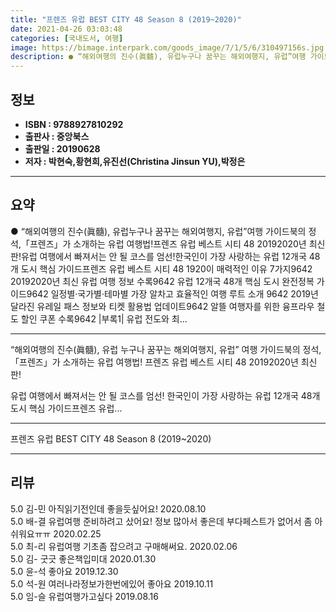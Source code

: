 ```yaml
---
title: "프렌즈 유럽 BEST CITY 48 Season 8 (2019~2020)"
date: 2021-04-26 03:03:48
categories: [국내도서, 여행]
image: https://bimage.interpark.com/goods_image/7/1/5/6/310497156s.jpg
description: ● “해외여행의 진수(眞髓), 유럽누구나 꿈꾸는 해외여행지, 유럽”여행 가이드북의 정석,「프렌즈」가 소개하는 유럽 여행법!프렌즈 유럽 베스트 시티 48 20192020년 최신판!유럽 여행에서 빠져서는 안 될 코스를 엄선!한국인이 가장 사랑하는 유럽 12개국 48개 도시 핵심 가이드프렌
---
```


## **정보**

- **ISBN : 9788927810292**
- **출판사 : 중앙북스**
- **출판일 : 20190628**
- **저자 : 박현숙,황현희,유진선(Christina Jinsun YU),박정은**

------



## **요약**

●  “해외여행의 진수(眞髓), 유럽누구나 꿈꾸는 해외여행지, 유럽”여행 가이드북의 정석,「프렌즈」가 소개하는 유럽 여행법!프렌즈 유럽 베스트 시티 48 20192020년 최신판!유럽 여행에서 빠져서는 안 될 코스를 엄선!한국인이 가장 사랑하는 유럽 12개국 48개 도시 핵심 가이드프렌즈 유럽 베스트 시티 48 1920이 매력적인 이유 7가지9642 20192020년 최신 유럽 여행 정보 수록9642 유럽 12개국 48개 핵심 도시 완전정복 가이드9642 일정별·국가별·테마별 가장 알차고 효율적인 여행 루트 소개 9642 2019년 달라진 유레일 패스 정보와 티켓 활용법 업데이트9642 알뜰 여행자를 위한 융프라우 철도 할인 쿠폰 수록9642 |부록1| 유럽 전도와 최...

------

“해외여행의 진수(眞髓), 유럽
누구나 꿈꾸는 해외여행지, 유럽”
여행 가이드북의 정석,「프렌즈」가 소개하는 유럽 여행법!
프렌즈 유럽 베스트 시티 48 20192020년 최신판!

유럽 여행에서 빠져서는 안 될 코스를 엄선!
한국인이 가장 사랑하는 유럽 12개국 48개 도시 핵심 가이드프렌즈 유럽... 

------


프렌즈 유럽 BEST CITY 48 Season 8 (2019~2020) 

------


## **리뷰** 

5.0 김-민 아직읽기전인데 좋을듯싶어요! 2020.08.10 <br/>5.0 배-결 유럽여행 준비하려고 샀어요! 정보 많아서 좋은데 부다페스트가 없어서 좀 아쉬워요ㅠㅠ 2020.02.25 <br/>5.0 최-리 유럽여행 기초좀 잡으려고 구매해써요.  2020.02.06 <br/>5.0 김- 굿긋 좋은책입미대 2020.01.30 <br/>5.0 윤-석 좋아요 2019.12.30 <br/>5.0 석-원 여러나라정보가한번에있어 좋아요 2019.10.11 <br/>5.0 임-슬 유럽여행가고싶다 2019.08.16 <br/>